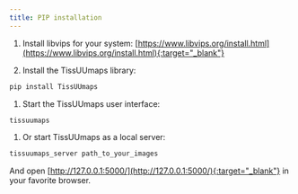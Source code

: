 ```yaml
---
title: PIP installation
---
```


1. Install libvips for your system: [https://www.libvips.org/install.html](https://www.libvips.org/install.html){:target="_blank"}

1. Install the TissUUmaps library:
```bash
pip install TissUUmaps
```

1. Start the TissUUmaps user interface:
```bash
tissuumaps
```

1. Or start TissUUmaps as a local server:
```bash
tissuumaps_server path_to_your_images
```
And open [http://127.0.0.1:5000/](http://127.0.0.1:5000/){:target="_blank"} in your favorite browser.
